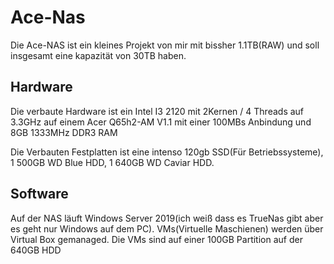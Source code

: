 # Ace-Nas

Die Ace-NAS ist ein kleines Projekt von mir mit bissher 1.1TB(RAW) und soll insgesamt eine kapazität von 30TB haben.

## Hardware

Die verbaute Hardware ist ein Intel I3 2120 mit 2Kernen / 4 Threads auf 3.3GHz auf einem Acer Q65h2-AM V1.1 mit einer 100MBs Anbindung und 8GB 1333MHz DDR3 RAM

Die Verbauten Festplatten ist eine intenso 120gb SSD(Für Betriebssysteme), 1 500GB WD Blue HDD, 1 640GB WD Caviar HDD.

## Software
Auf der NAS läuft Windows Server 2019(ich weiß dass es TrueNas gibt aber es geht nur Windows auf dem PC). VMs(Virtuelle Maschienen) werden über Virtual Box gemanaged. Die VMs sind auf einer 100GB Partition auf der 640GB HDD

        
